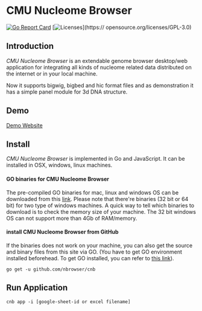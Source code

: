 # CMU Nucleome Browser
[![Go Report Card](https://goreportcard.com/badge/github.com/nbrowser/cnb)](https://goreportcard.com/report/github.com/nbrowser/cnb)
[![Licenses](https://img.shields.io/badge/license-gpl3-orange.svg)](https://    opensource.org/licenses/GPL-3.0)

## Introduction
*CMU Nucleome Browser* is an extendable genome browser desktop/web application for integrating all kinds of nucleome related data distributed on the internet or in your local machine.

Now it supports bigwig, bigbed and hic format files and as demonstration it has a simple panel module for 3d DNA structure.



## Demo
[Demo Website](http://genome.compbio.cs.cmu.edu:8080)

## Install
*CMU Nucleome Browser* is implemented in Go and JavaScript. It can be installed in OSX, windows, linux machines.

#### GO binaries for CMU Nucleome Browser
The pre-compiled GO binaries for mac, linux and windows OS can be downloaded from this [link](http://genome.compbio.cs.cmu.edu/~xiaopenz/cnb/current). Please note that there're binaries (32 bit or 64 bit) for two type of windows machines. A quick way to tell which binaries to download is to check the memory size of your machine. The 32 bit windows OS can not support more than 4Gb of RAM/memory.

#### install CMU Nucleome Browser from GitHub
If the binaries does not work on your machine, you can also get the source and binary files from this site via GO. (You have to get GO environment installed beforehead. To get GO installed, you can refer to [this link](https://golang.org/doc/install)).

`go get -u github.com/nbrowser/cnb`

## Run Application

`cnb app -i [google-sheet-id or excel filename]`
